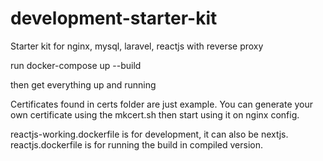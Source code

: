 # development-starter-kit
Starter kit for nginx, mysql, laravel, reactjs with reverse proxy

run docker-compose up --build

then get everything up and running

Certificates found in certs folder are just example. You can generate your own certificate using the mkcert.sh then start using it on nginx config.

reactjs-working.dockerfile is for development, it can also be nextjs.
reactjs.dockerfile is for running the build in compiled version.
